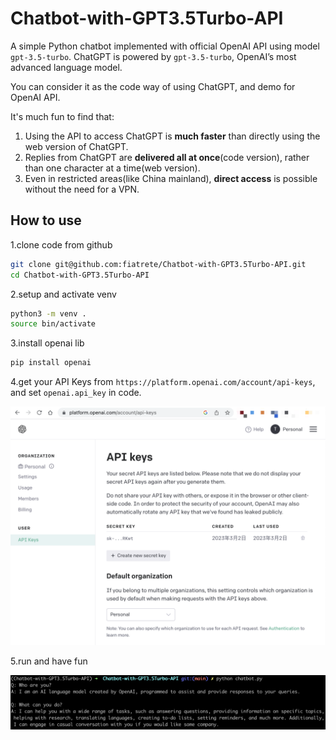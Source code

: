 # Chatbot-with-GPT3.5Turbo-API
A simple Python chatbot implemented with official OpenAI API using model `gpt-3.5-turbo`. ChatGPT is powered by `gpt-3.5-turbo`, OpenAI’s most advanced language model.

You can consider it as the code way of using ChatGPT, and demo for OpenAI API.

It's much fun to find that:

1. Using the API to access ChatGPT is **much faster** than directly using the web version of ChatGPT.
2. Replies from ChatGPT are **delivered all at once**(code version), rather than one character at a time(web version).
3. Even in restricted areas(like China mainland), **direct access** is possible without the need for a VPN.

## How to use
1.clone code from github 

```bash
git clone git@github.com:fiatrete/Chatbot-with-GPT3.5Turbo-API.git
cd Chatbot-with-GPT3.5Turbo-API
```

2.setup and activate venv

```bash
python3 -m venv .
source bin/activate
```

3.install openai lib

```bash
pip install openai
```	

4.get your API Keys from `https://platform.openai.com/account/api-keys`, and set `openai.api_key` in code.

![sec-keys](images/sec-keys.png)

5.run and have fun

![chat](images/chat.png)
